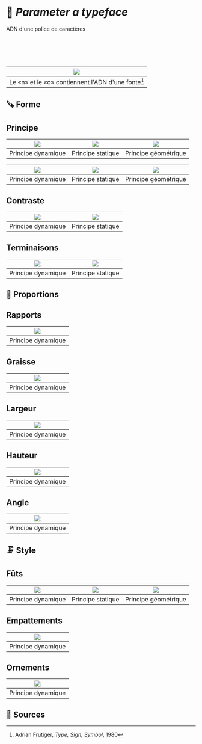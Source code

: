 # 🧬 *Parameter a typeface*
  ADN d'une police de caractères
# &nbsp;

|![](links/Typo_Parameters_01.jpg) |
|:---:|
| Le «n» et le «o» contiennent l'ADN d'une fonte[^1]           |

## 🪚 Forme

## Principe

| ![](links/Typo_Parameters_02.jpg) | ![](links/Typo_Parameters_03.jpg) | ![](links/Typo_Parameters_04.jpg) |
|:---:|:---:|:---:|
| Principe dynamique           | Principe statique           | Principe géométrique           |

| ![](links/Typo_Parameters_05.jpg) | ![](links/Typo_Parameters_06.jpg) | ![](links/Typo_Parameters_07.jpg) |
|:---:|:---:|:---:|
| Principe dynamique           | Principe statique           | Principe géométrique           |

## Contraste

| ![](links/Typo_Parameters_08.jpg) | ![](links/Typo_Parameters_09.jpg) |
|:---:|:---:|
| Principe dynamique           | Principe statique           |

## Terminaisons

| ![](links/Typo_Parameters_10.jpg) | ![](links/Typo_Parameters_11.jpg) |
|:---:|:---:|
| Principe dynamique           | Principe statique           |

## 📐 Proportions

## Rapports

| ![](links/Typo_Parameters_17.jpg) |
|:---:|
| Principe dynamique           |

## Graisse

| ![](links/Typo_Parameters_16.jpg) |
|:---:|
| Principe dynamique           |

## Largeur

| ![](links/Typo_Parameters_13.jpg) |
|:---:|
| Principe dynamique           |

## Hauteur

| ![](links/Typo_Parameters_14.jpg) |
|:---:|
| Principe dynamique           |

## Angle

| ![](links/Typo_Parameters_15.jpg) |
|:---:|
| Principe dynamique           |

## 🗜️ Style

## Fûts

| ![](links/Typo_Parameters_18.jpg) | ![](links/Typo_Parameters_19.jpg) | ![](links/Typo_Parameters_20.jpg) |
|:---:|:---:|:---:|
| Principe dynamique           | Principe statique           | Principe géométrique           |

## Empattements

| ![](links/Typo_Parameters_21.jpg) |
|:---:|
| Principe dynamique           |

## Ornements

| ![](links/Typo_Parameters_22.jpg) |
|:---:|
| Principe dynamique           |^

## 📎 Sources

[^1]: Adrian Frutiger, *Type, Sign, Symbol*, 1980

